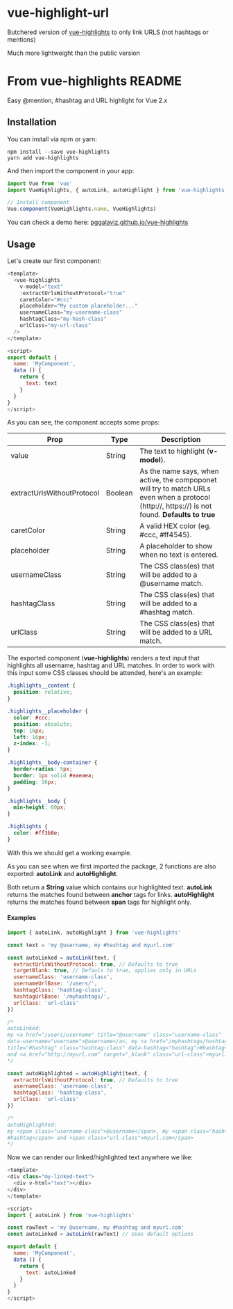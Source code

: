 # vue-highlight-url

Butchered version of [vue-highlights](https://github.com/pggalaviz/vue-highlights) to only link URLS (not hashtags or mentions)

Much more lightweight than the public version


# From vue-highlights README

Easy @mention, #hashtag and URL highlight for Vue 2.x

## Installation

You can install via npm or yarn:

```shell
npm install --save vue-highlights
yarn add vue-highlights
```

And then import the component in your app:

```javascript
import Vue from 'vue'
import VueHighlights, { autoLink, autoHighlight } from 'vue-highlights'

// Install component
Vue.component(VueHighlights.name, VueHighlights)
```

You can check a demo here: [pggalaviz.github.io/vue-highlights](https://pggalaviz.github.io/vue-highlights)

## Usage

Let's create our first component:

```javascript
<template>
  <vue-highlights
    v-model="text"
    :extractUrlsWithoutProtocol="true"
    caretColor="#ccc"
    placeholder="My custom placeholder..."
    usernameClass="my-username-class"
    hashtagClass="my-hash-class"
    urlClass="my-url-class"
  />
</template>

<script>
export default {
  name: 'MyComponent',
  data () {
    return {
      text: text
    }
  }
}
</script>
```

As you can see, the component accepts some props:

| Prop | Type | Description |
| ---- | ---- | -------- |
| value | String | The text to highlight (**v-model**). |
| extractUrlsWithoutProtocol | Boolean | As the name says, when active, the compoponet will try to match URLs even when a protocol (http://, https://) is not found. **Defaults to true** |
| caretColor | String | A valid HEX color (eg. #ccc, #ff4545). |
| placeholder | String | A placeholder to show when no text is entered. |
| usernameClass | String | The CSS class(es) that will be added to a @username match. |
| hashtagClass | String | The CSS class(es) that will be added to a #hashtag match. |
| urlClass | String | The CSS class(es) that will be added to a URL match. |

The exported component (**vue-highlights**) renders a text input that highlights all username, hashtag and URL matches. In order to work with this input some CSS classes should be attended, here's an example:

```css
.highlights__content {
  position: relative;
}

.highlights__placeholder {
  color: #ccc;
  position: absolute;
  top: 16px;
  left: 16px;
  z-index: -1;
}

.highlights__body-container {
  border-radius: 5px;
  border: 1px solid #eaeaea;
  padding: 16px;
}

.highlights__body {
  min-height: 60px;
}

.highlights {
  color: #ff3b8e;
}
```

With this we should get a working example.

As you can see when we first imported the package, 2 functions are also exported: **autoLink** and **autoHighlight**.

Both return a **String** value which contains our highlighted text. **autoLink** returns the matches found between **anchor** tags for links. **autoHighlight** returns the matches found between **span** tags for highlight only.

#### Examples

```javascript
import { autoLink, autoHighlight } from 'vue-highlights'

const text = 'my @username, my #hashtag and myurl.com'

const autoLinked = autoLink(text, {
  extractUrlsWithoutProtocol: true, // Defaults to true
  targetBlank: true, // Defauls to true, applies only in URLs
  usernameClass: 'username-class',
  usernameUrlBase: '/users/',
  hashtagClass: 'hashtag-class',
  hashtagUrlBase: '/myhashtags/',
  urlClass: 'url-class'
})

/*
autoLinked:
my <a href="/users/username" title="@username" class="username-class"
data-username="username">@username</a>, my <a href="/myhashtags/hashtag"
title="#hashtag" class="hashtag-class" data-hashtag="hashtag">#hashtag</a>
and <a href="http://myurl.com" target="_blank" class="url-class">myurl.com</a>
*/

const autoHighlighted = autoHighlight(text, {
  extractUrlsWithoutProtocol: true, // Defaults to true
  usernameClass: 'username-class',
  hashtagClass: 'hashtag-class',
  urlClass: 'url-class'
})

/*
autoHighlighted:
my <span class="username-class">@username</span>, my <span class="hashtag-class">
#hashtag</span> and <span class="url-class">myurl.com</span>
*/
```

Now we can render our linked/highlighted text anywhere we like:

```javascript
<template>
<div class="my-linked-text">
  <div v-html="text"></div>
</div>
</template>

<script>
import { autoLink } from 'vue-highlights'

const rawText = 'my @username, my #hashtag and myurl.com'
const autoLinked = autoLink(rawText) // Uses default options

export default {
  name: 'MyComponent',
  data () {
    return {
      text: autoLinked
    }
  }
}
</script>
```
